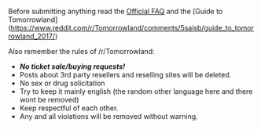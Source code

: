 Before submitting anything read the [Official FAQ](http://www.tomorrowland.com/en/faq/frequently-asked-questions-0) and the [Guide to Tomorrowland] (https://www.reddit.com/r/Tomorrowland/comments/5saisb/guide_to_tomorrowland_2017/)

Also remember the rules of /r/Tomorrowland:  
- ***No ticket sale/buying requests!***  
- Posts about 3rd party resellers and reselling sites will be deleted.   
- No sex or drug solicitation    
- Try to keep it mainly english (the random other language here and there wont be removed)    
- Keep respectful of each other.  
- Any and all violations will be removed without warning.  